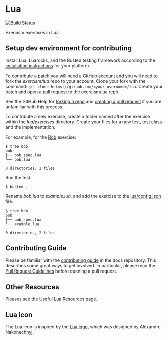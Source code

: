# Lua

[![Build Status](https://travis-ci.org/exercism/lua.svg?branch=master)](https://travis-ci.org/exercism/lua)

Exercism exercises in Lua

## Setup dev environment for contributing

Install Lua, Luarocks, and the Busted testing framework according to the
[installation instructions][1] for your platform.

To contribute a patch you will need a GitHub account and you will need to fork
the *exercism/lua* repo to your account.
Clone your fork with the command: `git clone https://github.com/<your_username>/lua`.
Create your patch and open a pull request to the exercism/lua repo.

See the GitHub Help for [forking a repo][2] and [creating a pull request][3]
if you are unfamiliar with this process.

To contribute a new exercise, create a folder named after the exercise within the
*lua/exercises* directory. Create your files for a new test, test class and the implementation.

For example, for the [Bob][4] exercise:

    $ tree bob
    bob
    ├── bob_spec.lua
    └── bob.lua

    0 directories, 2 files

Run the test

    $ busted .

Rename *bob.lua* to *example.lua*, and add the exercise to the [lua/config.json][5] file.

    $ tree bob
    bob
    ├── bob_spec.lua
    └── example.lua

    0 directories, 2 files

## Contributing Guide

Please be familiar with the [contributing guide][6] in the docs repository.
This describes some great ways to get involved. In particular, please read the
[Pull Request Guidelines][7] before opening a pull request.

## Other Resources

Pleases see the [Useful Lua Resources][8] page.


## Lua icon
The Lua icon is inspired by the [Lua logo][9], which was designed by Alexandre Nakonechnyj.

[1]: http://exercism.io/languages/lua/installing
[2]: https://help.github.com/articles/fork-a-repo/
[3]: https://help.github.com/articles/creating-a-pull-request/
[4]: https://github.com/exercism/lua/tree/master/exercises/bob
[5]: https://github.com/exercism/lua/blob/master/config.json
[6]: https://github.com/exercism/docs/tree/master/contributing-to-language-tracks
[7]: https://github.com/exercism/docs/blob/master/contributing/pull-request-guidelines.md
[8]: http://exercism.io/languages/lua/resources
[9]: http://www.lua.org/images/
